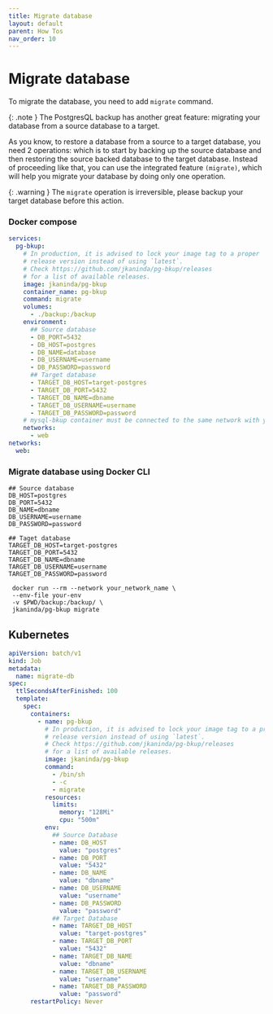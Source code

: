 ```yaml
---
title: Migrate database
layout: default
parent: How Tos
nav_order: 10
---
```


# Migrate database

To migrate the database, you need to add `migrate` command.

{: .note }
The PostgresQL backup has another great feature: migrating your database from a source database to a target.

As you know, to restore a database from a source to a target database, you need 2 operations: which is to start by backing up the source database and then restoring the source backed database to the target database.
Instead of proceeding like that, you can use the integrated feature `(migrate)`, which will help you migrate your database by doing only one operation.

{: .warning }
The `migrate` operation is irreversible, please backup your target database before this action.

### Docker compose
```yml
services:
  pg-bkup:
    # In production, it is advised to lock your image tag to a proper
    # release version instead of using `latest`.
    # Check https://github.com/jkaninda/pg-bkup/releases
    # for a list of available releases.
    image: jkaninda/pg-bkup
    container_name: pg-bkup
    command: migrate
    volumes:
      - ./backup:/backup
    environment:
      ## Source database
      - DB_PORT=5432
      - DB_HOST=postgres
      - DB_NAME=database
      - DB_USERNAME=username
      - DB_PASSWORD=password
      ## Target database
      - TARGET_DB_HOST=target-postgres
      - TARGET_DB_PORT=5432
      - TARGET_DB_NAME=dbname
      - TARGET_DB_USERNAME=username
      - TARGET_DB_PASSWORD=password
    # mysql-bkup container must be connected to the same network with your database
    networks:
      - web
networks:
  web:
```


### Migrate database using Docker CLI


```
## Source database
DB_HOST=postgres
DB_PORT=5432
DB_NAME=dbname
DB_USERNAME=username
DB_PASSWORD=password

## Taget database
TARGET_DB_HOST=target-postgres
TARGET_DB_PORT=5432
TARGET_DB_NAME=dbname
TARGET_DB_USERNAME=username
TARGET_DB_PASSWORD=password
```

```shell
 docker run --rm --network your_network_name \
 --env-file your-env
 -v $PWD/backup:/backup/ \
 jkaninda/pg-bkup migrate
```

## Kubernetes

```yaml
apiVersion: batch/v1
kind: Job
metadata:
  name: migrate-db
spec:
  ttlSecondsAfterFinished: 100
  template:
    spec:
      containers:
        - name: pg-bkup
          # In production, it is advised to lock your image tag to a proper
          # release version instead of using `latest`.
          # Check https://github.com/jkaninda/pg-bkup/releases
          # for a list of available releases.
          image: jkaninda/pg-bkup
          command:
            - /bin/sh
            - -c
            - migrate
          resources:
            limits:
              memory: "128Mi"
              cpu: "500m"
          env:
            ## Source Database
            - name: DB_HOST
              value: "postgres"
            - name: DB_PORT
              value: "5432"
            - name: DB_NAME
              value: "dbname"
            - name: DB_USERNAME
              value: "username"
            - name: DB_PASSWORD
              value: "password"
            ## Target Database
            - name: TARGET_DB_HOST
              value: "target-postgres"
            - name: TARGET_DB_PORT
              value: "5432"
            - name: TARGET_DB_NAME
              value: "dbname"
            - name: TARGET_DB_USERNAME
              value: "username"
            - name: TARGET_DB_PASSWORD
              value: "password"
      restartPolicy: Never
```